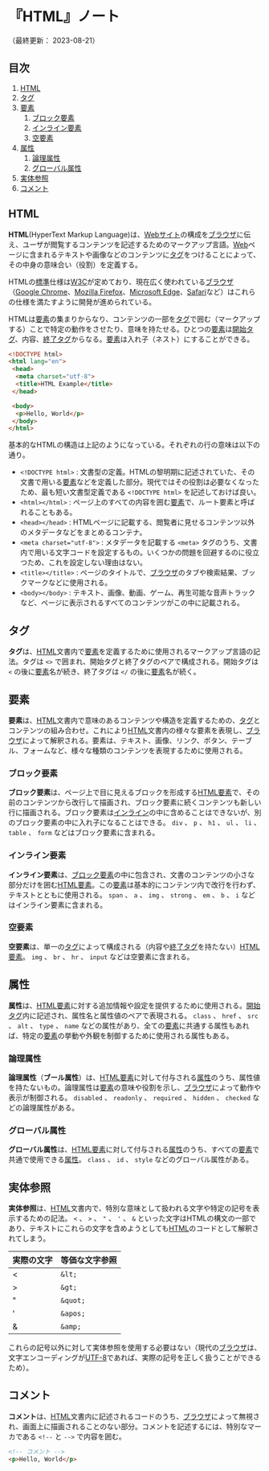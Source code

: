 # 『HTML』ノート

（最終更新： 2023-08-21）


## 目次

1. [HTML](#html)
1. [タグ](#タグ)
1. [要素](#要素)
	1. [ブロック要素](#ブロック要素)
	1. [インライン要素](#インライン要素)
	1. [空要素](#空要素)
1. [属性](#属性)
	1. [論理属性](#論理属性)
	1. [グローバル属性](#グローバル属性)
1. [実体参照](#実体参照)
1. [コメント](#コメント)


## HTML

**HTML**(HyperText Markup Language)は、[Webサイト](../../../../network/_/chapters/web.md#web)の構成を[ブラウザ](../../../../network/_/chapters/web.md#webブラウザ)に伝え、ユーザが閲覧するコンテンツを記述するためのマークアップ言語。[Web](../../../../network/_/chapters/web.md#web)ページに含まれるテキストや画像などのコンテンツに[タグ](#タグ)をつけることによって、その中身の意味合い（役割）を定義する。

HTMLの[標準](../../../../network/_/chapters/communication_protocol.md#標準化の流れ)仕様は[W3C](../../../../network/_/chapters/web.md#w3c)が定めており、現在広く使われている[ブラウザ](../../../../network/_/chapters/web.md#webブラウザ)（[Google Chrome](../../../../network/_/chapters/web.md#webブラウザ)、[Mozilla Firefox](../../../../network/_/chapters/web.md#webブラウザ)、[Microsoft Edge](../../../../network/_/chapters/web.md#webブラウザ)、[Safari](../../../../network/_/chapters/web.md#webブラウザ)など）はこれらの仕様を満たすように開発が進められている。

HTMLは[要素](#要素)の集まりからなり、コンテンツの一部を[タグ](#タグ)で囲む（マークアップする）ことで特定の動作をさせたり、意味を持たせる。ひとつの[要素](#要素)は[開始タグ](#タグ)、内容、[終了タグ](#タグ)からなる。[要素](#要素)は入れ子（ネスト）にすることができる。

```html
<!DOCTYPE html>
<html lang="en">
 <head>
  <meta charset="utf-8">
  <title>HTML Example</title>
 </head>

 <body>
  <p>Hello, World</p>
 </body>
</html>
```

基本的なHTMLの構造は上記のようになっている。それぞれの行の意味は以下の通り。

- `<!DOCTYPE html>` : 文書型の定義。HTMLの黎明期に記述されていた、その文書で用いる[要素](#要素)などを定義した部分。現代ではその役割は必要なくなったため、最も短い文書型定義である `<!DOCTYPE html>` を記述しておけば良い。
- `<html></html>` : ページ上のすべての内容を囲む[要素](#要素)で、ルート要素と呼ばれることもある。
- `<head></head>` : HTMLページに記載する、閲覧者に見せるコンテンツ以外のメタデータなどをまとめるコンテナ。
- `<meta charset="utf-8">` : メタデータを記載する `<meta>` タグのうち、文書内で用いる文字コードを設定するもの。いくつかの問題を回避するのに役立つため、これを設定しない理由はない。
- `<title></title>` : ページのタイトルで、[ブラウザ](../../../../network/_/chapters/web.md#webブラウザ)のタブや検索結果、ブックマークなどに使用される。
- `<body></body>` : テキスト、画像、動画、ゲーム、再生可能な音声トラックなど、ページに表示されるすべてのコンテンツがこの中に記載される。


## タグ

**タグ**は、[HTML](#html)文書内で[要素](#要素)を定義するために使用されるマークアップ言語の記法。タグは `<>` で囲まれ、開始タグと終了タグのペアで構成される。開始タグは `<` の後に[要素](#要素)名が続き、終了タグは `</` の後に[要素](#要素)名が続く。


## 要素

**要素**は、[HTML](#html)文書内で意味のあるコンテンツや構造を定義するための、[タグ](#タグ)とコンテンツの組み合わせ。これにより[HTML](#html)文書内の様々な要素を表現し、[ブラウザ](../../../../network/_/chapters/web.md#webブラウザ)によって解釈される。要素は、テキスト、画像、リンク、ボタン、テーブル、フォームなど、様々な種類のコンテンツを表現するために使用される。

### ブロック要素

**ブロック要素**は、ページ上で目に見えるブロックを形成する[HTML](#html)[要素](#要素)で、その前のコンテンツから改行して描画され、ブロック要素に続くコンテンツも新しい行に描画される。ブロック要素は[インライン](#インライン要素)の中に含めることはできないが、別のブロック要素の中に入れ子になることはできる。 `div` 、 `p` 、 `h1` 、 `ul` 、 `li` 、 `table` 、 `form` などはブロック要素に含まれる。

### インライン要素

**インライン要素**は、[ブロック要素](#ブロック要素)の中に包含され、文書のコンテンツの小さな部分だけを囲む[HTML](#html)[要素](#要素)。この[要素](#要素)は基本的にコンテンツ内で改行を行わず、テキストとともに使用される。 `span` 、 `a` 、 `img` 、 `strong` 、 `em` 、 `b` 、 `i` などはインライン要素に含まれる。

### 空要素

**空要素**は、単一の[タグ](#タグ)によって構成される（内容や[終了タグ](#タグ)を持たない）[HTML](#html)[要素](#要素)。 `img` 、 `br` 、 `hr` 、 `input` などは空要素に含まれる。


## 属性

**属性**は、[HTML](#html)[要素](#要素)に対する追加情報や設定を提供するために使用される。[開始タグ](#タグ)内に記述され、属性名と属性値のペアで表現される。 `class` 、 `href` 、 `src` 、 `alt` 、 `type` 、 `name` などの属性があり、全ての[要素](#要素)に共通する属性もあれば、特定の[要素](#要素)の挙動や外観を制御するために使用される属性もある。

### 論理属性

**論理属性**（**ブール属性**）は、[HTML](#html)[要素](#要素)に対して付与される[属性](#属性)のうち、属性値を持たないもの。論理属性は[要素](#要素)の意味や役割を示し、[ブラウザ](../../../../network/_/chapters/web.md#webブラウザ)によって動作や表示が制御される。 `disabled` 、 `readonly` 、 `required` 、 `hidden` 、 `checked` などの論理属性がある。

### グローバル属性

**グローバル属性**は、[HTML](#html)[要素](#要素)に対して付与される[属性](#属性)のうち、すべての[要素](#要素)で共通で使用できる[属性](#属性)。 `class` 、 `id` 、 `style` などのグローバル属性がある。


## 実体参照

**実体参照**は、[HTML](#html)文書内で、特別な意味として扱われる文字や特定の記号を表示するための記法。 `<` 、 `>` 、 `"` 、 `'` 、 `&` といった文字はHTMLの構文の一部であり、テキストにこれらの文字を含めようとしても[HTML](#html)のコードとして解釈されてしまう。

| 実際の文字 | 等価な文字参照 |
| ---------- | -------------- |
| <          | `&lt;`         |
| >          | `&gt;`         |
| "          | `&quot;`       |
| '          | `&apos;`       |
| &          | `&amp;`        |

これらの記号以外に対して実体参照を使用する必要はない（現代の[ブラウザ](../../../../network/_/chapters/web.md#webブラウザ)は、文字エンコーディングが[UTF-8](../../../../basics/information_theory/_/chapters/character_representation.md#unicode)であれば、実際の記号を正しく扱うことができるため）。


## コメント

**コメント**は、[HTML](#html)文書内に記述されるコードのうち、[ブラウザ](../../../../network/_/chapters/web.md#webブラウザ)によって無視され、画面上に描画されることのない部分。コメントを記述するには、特別なマーカである `<!--` と `-->` で内容を囲む。

```html
<!-- コメント -->
<p>Hello, World</p>
```
